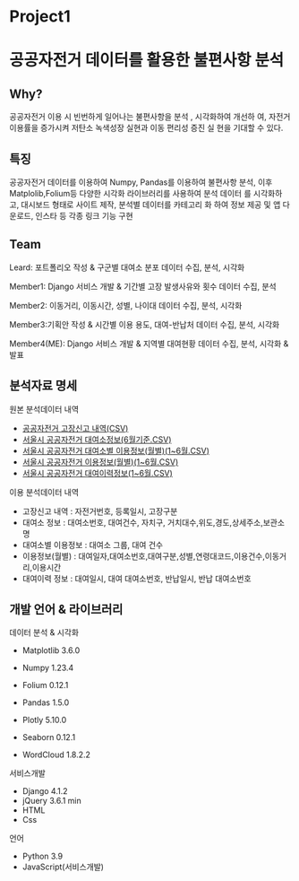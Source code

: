 # Project1

# 공공자전거 데이터를 활용한 불편사항 분석

## Why?

공공자전거 이용 시 빈번하게 일어나는 불편사항을 분석 , 시각화하여 개선하
여, 자전거 이용률을 증가시켜 저탄소 녹색성장 실현과 이동 편리성 증진 실
현을 기대할 수 있다.

## 특징

공공자전거 데이터를 이용하여 Numpy, Pandas를 이용하여 불편사항 분석, 이후 Matplolib,Folium등 다양한 시각화 라이브러리를 사용하여 분석 데이터
를 시각화하고, 대시보드 형태로 사이트 제작, 분석별 데이터를 카테고리 화 
하여 정보 제공 및 앱 다운로드, 인스타 등 각종 링크 기능 구현

## Team
Leard: 포트폴리오 작성 & 구군별 대여소 분포 데이터 수집, 분석, 시각화

Member1: Django 서비스 개발 & 기간별 고장 발생사유와 횟수 데이터 수집, 분석

Member2: 이동거리, 이동시간, 성별, 나이대 데이터 수집, 분석, 시각화

Member3:기획안 작성 & 시간별 이용 용도, 대여-반납처 데이터 수집, 분석, 시각화

Member4(ME): Django 서비스 개발 & 지역별 대여현황 데이터 수집, 분석, 시각화 & 발표


## 분석자료 명세

원본 분석데이터 내역

- [공공자전거 고장신고 내역(CSV)](https://data.seoul.go.kr/dataList/OA-15644/F/1/datasetView.do)
- [서울시 공공자전거 대여소정보(6월기준.CSV)](http://data.seoul.go.kr/dataList/OA-13252/F/1/datasetView.do)
- [서울시 공공자전거 대여소별 이용정보(월별)(1~6월.CSV)](https://data.seoul.go.kr/dataList/OA-15249/F/1/datasetView.do)
- [서울시 공공자전거 이용정보(월별)(1~6월.CSV)](http://data.seoul.go.kr/dataList/OA-15248/F/1/datasetView.do)
- [서울시 공공자전거 대여이력정보(1~6월.CSV)](http://data.seoul.go.kr/dataList/OA-15182/F/1/datasetView.do)

이용 분석데이터 내역

- 고장신고 내역 : 자전거번호, 등록일시, 고장구분
- 대여소 정보 : 대여소번호, 대여건수, 자치구, 거치대수,위도,경도,상세주소,보관소명
- 대여소별 이용정보 : 대여소 그룹, 대여 건수
- 이용정보(월별) : 대여일자,대여소번호,대여구분,성별,연령대코드,이용건수,이동거리,이용시간
- 대여이력 정보 : 대여일시, 대여 대여소번호, 반납일시, 반납 대여소번호

## 개발 언어 & 라이브러리

데이터 분석 & 시각화

- Matplotlib 3.6.0

- Numpy 1.23.4

- Folium 0.12.1

- Pandas 1.5.0

- Plotly 5.10.0

- Seaborn 0.12.1

- WordCloud 1.8.2.2

서비스개발

- Django 4.1.2
- jQuery 3.6.1 min
- HTML
- Css

언어

- Python 3.9
- JavaScript(서비스개발)


